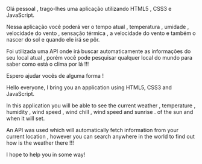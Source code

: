 Olá pessoal , trago-lhes uma aplicação utilizando HTML5 , CSS3 e JavaScript.

Nessa aplicação você poderá ver o tempo atual , temperatura , umidade , velocidade do vento , sensação térmica , a velocidade do vento e também o nascer 
do sol e quando ele irá se pôr.

Foi utilizada uma API onde irá buscar automaticamente as informações do seu local atual , porém você pode pesquisar qualquer local do mundo para saber 
como está o clima por lá !!!

Espero ajudar vocês de alguma forma !


Hello everyone, I bring you an application using HTML5, CSS3 and JavaScript.

In this application you will be able to see the current weather , temperature , humidity , wind speed , wind chill , wind speed and sunrise .
of the sun and when it will set.

An API was used which will automatically fetch information from your current location , however you can search anywhere in the world to find out
how is the weather there !!!

I hope to help you in some way!
